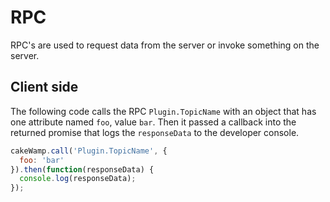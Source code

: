 RPC
===

RPC's are used to request data from the server or invoke something on the server.

## Client side ##

The following code calls the RPC `Plugin.TopicName` with an object that has one attribute named `foo`, value `bar`. Then it passed a callback into the returned promise that logs the `responseData` to the developer console.

```javascript
cakeWamp.call('Plugin.TopicName', {
  foo: 'bar'
}).then(function(responseData) {
  console.log(responseData);
});
```
